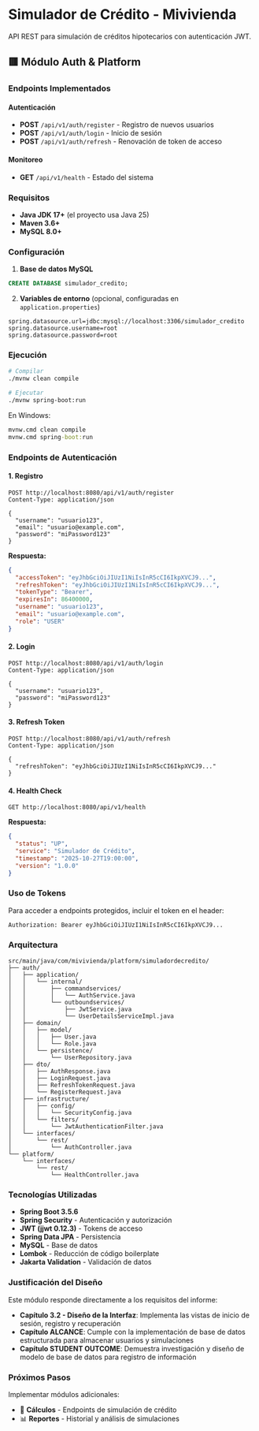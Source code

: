 # Simulador de Crédito - Mivivienda

API REST para simulación de créditos hipotecarios con autenticación JWT.

## 🟥 Módulo Auth & Platform

### Endpoints Implementados

#### Autenticación

- **POST** `/api/v1/auth/register` - Registro de nuevos usuarios
- **POST** `/api/v1/auth/login` - Inicio de sesión
- **POST** `/api/v1/auth/refresh` - Renovación de token de acceso

#### Monitoreo

- **GET** `/api/v1/health` - Estado del sistema

### Requisitos

- **Java JDK 17+** (el proyecto usa Java 25)
- **Maven 3.6+**
- **MySQL 8.0+**

### Configuración

1. **Base de datos MySQL**

```sql
CREATE DATABASE simulador_credito;
```

2. **Variables de entorno** (opcional, configuradas en `application.properties`)

```properties
spring.datasource.url=jdbc:mysql://localhost:3306/simulador_credito
spring.datasource.username=root
spring.datasource.password=root
```

### Ejecución

```bash
# Compilar
./mvnw clean compile

# Ejecutar
./mvnw spring-boot:run
```

En Windows:

```cmd
mvnw.cmd clean compile
mvnw.cmd spring-boot:run
```

### Endpoints de Autenticación

#### 1. Registro

```http
POST http://localhost:8080/api/v1/auth/register
Content-Type: application/json

{
  "username": "usuario123",
  "email": "usuario@example.com",
  "password": "miPassword123"
}
```

**Respuesta:**

```json
{
  "accessToken": "eyJhbGciOiJIUzI1NiIsInR5cCI6IkpXVCJ9...",
  "refreshToken": "eyJhbGciOiJIUzI1NiIsInR5cCI6IkpXVCJ9...",
  "tokenType": "Bearer",
  "expiresIn": 86400000,
  "username": "usuario123",
  "email": "usuario@example.com",
  "role": "USER"
}
```

#### 2. Login

```http
POST http://localhost:8080/api/v1/auth/login
Content-Type: application/json

{
  "username": "usuario123",
  "password": "miPassword123"
}
```

#### 3. Refresh Token

```http
POST http://localhost:8080/api/v1/auth/refresh
Content-Type: application/json

{
  "refreshToken": "eyJhbGciOiJIUzI1NiIsInR5cCI6IkpXVCJ9..."
}
```

#### 4. Health Check

```http
GET http://localhost:8080/api/v1/health
```

**Respuesta:**

```json
{
  "status": "UP",
  "service": "Simulador de Crédito",
  "timestamp": "2025-10-27T19:00:00",
  "version": "1.0.0"
}
```

### Uso de Tokens

Para acceder a endpoints protegidos, incluir el token en el header:

```http
Authorization: Bearer eyJhbGciOiJIUzI1NiIsInR5cCI6IkpXVCJ9...
```

### Arquitectura

```
src/main/java/com/mivivienda/platform/simuladordecredito/
├── auth/
│   ├── application/
│   │   └── internal/
│   │       ├── commandservices/
│   │       │   └── AuthService.java
│   │       └── outboundservices/
│   │           ├── JwtService.java
│   │           └── UserDetailsServiceImpl.java
│   ├── domain/
│   │   ├── model/
│   │   │   ├── User.java
│   │   │   └── Role.java
│   │   └── persistence/
│   │       └── UserRepository.java
│   ├── dto/
│   │   ├── AuthResponse.java
│   │   ├── LoginRequest.java
│   │   ├── RefreshTokenRequest.java
│   │   └── RegisterRequest.java
│   ├── infrastructure/
│   │   ├── config/
│   │   │   └── SecurityConfig.java
│   │   └── filters/
│   │       └── JwtAuthenticationFilter.java
│   └── interfaces/
│       └── rest/
│           └── AuthController.java
└── platform/
    └── interfaces/
        └── rest/
            └── HealthController.java
```

### Tecnologías Utilizadas

- **Spring Boot 3.5.6**
- **Spring Security** - Autenticación y autorización
- **JWT (jjwt 0.12.3)** - Tokens de acceso
- **Spring Data JPA** - Persistencia
- **MySQL** - Base de datos
- **Lombok** - Reducción de código boilerplate
- **Jakarta Validation** - Validación de datos

### Justificación del Diseño

Este módulo responde directamente a los requisitos del informe:

- **Capítulo 3.2 - Diseño de la Interfaz**: Implementa las vistas de inicio de sesión, registro y recuperación
- **Capítulo ALCANCE**: Cumple con la implementación de base de datos estructurada para almacenar usuarios y simulaciones
- **Capítulo STUDENT OUTCOME**: Demuestra investigación y diseño de modelo de base de datos para registro de información

### Próximos Pasos

Implementar módulos adicionales:
- 📘 **Cálculos** - Endpoints de simulación de crédito
- 📊 **Reportes** - Historial y análisis de simulaciones
